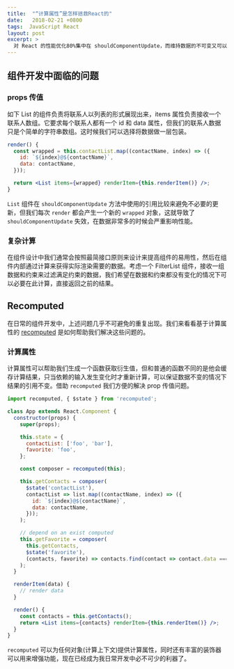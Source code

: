 ```yaml
---
title:  "“计算属性”是怎样拯救React的"
date:   2018-02-21 +0800
tags:  JavaScript React
layout: post
excerpt: >
  对 React 的性能优化80%集中在 shouldComponentUpdate，而维持数据的不可变又可以将 shouldComponentUpdate 的计算耗时维持在最小量。在 React 的开发中，我们经常不可避免的破坏“引用不变”这一约束。让我们看看计算属性是怎样帮助我们解决这一问题的。
---
```


## 组件开发中面临的问题

### props 传值
如下 List 的组件负责将联系人以列表的形式展现出来，items 属性负责接收一个联系人数组。它要求每个联系人都有一个 id 和 data 属性，但我们的联系人数据只是个简单的字符串数组。这时候我们可以选择将数据做一层包装。

```jsx
render() {
  const wrapped = this.contactList.map((contactName, index) => ({
    id: `${index}@${contactName}`,
    data: contactName,
  }));

  return <List items={wrapped} renderItem={this.renderItem()} />;
}
```

`List` 组件在 `shouldComponentUpdate` 方法中使用的引用比较来避免不必要的更新，但我们每次 `render` 都会产生一个新的 `wrapped` 对象，这就导致了 `shouldComponentUpdate` 失效，在数据非常多的时候会严重影响性能。

### 复杂计算
在组件设计中我们通常会按照最简接口原则来设计来提高组件的易用性，然后在组件内部通过计算来获得实际渲染需要的数据。考虑一个 FilterList 组件，接收一组数据和约束来过滤满足约束的数据，我们希望在数据和约束都没有变化的情况下可以必要在此计算，直接返回之前的结果。

## Recomputed
在日常的组件开发中，上述问题几乎不可避免的重复出现。我们来看看基于计算属性的 [recomputed](https://github.com/liximomo/recomputed) 是如何帮助我们解决这些问题的。

### 计算属性
计算属性可以帮助我们生成一个函数获取衍生值，但和普通的函数不同的是他会缓存计算结果，只当依赖的输入发生变化时才重新计算，可以保证数据不变的情况下结果的引用不变。借助 `recomputed` 我们方便的解决 prop 传值问题。

```jsx
import recomputed, { $state } from 'recomputed';

class App extends React.Component {
  constructor(props) {
    super(props);

    this.state = {
      contactList: ['foo', 'bar'],
      favorite: 'foo',
    };

    const composer = recomputed(this);

    this.getContacts = composer(
      $state('contactList'),
      contactList => list.map((contactName, index) => ({
        id: `${index}@${contactName}`,
        data: contactName,
      }));
    );

    // depend on an exist computed
    this.getFavorite = composer(
      this.getContacts,
      $state('favorite'),
      (contacts, favorite) => contacts.find(contact => contact.data === favorite);
    );
  }

  renderItem(data) {
    // render data
  }

  render() {
    const contacts = this.getContacts();
    return <List items={contacts} renderItem={this.renderItem()} />;
  }
}
```

`recomputed` 可以为任何对象(计算上下文)提供计算属性，同时还有丰富的装饰器可以用来增强功能，现在已经成为我日常开发中必不可少的利器了。
